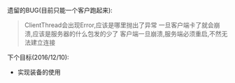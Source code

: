 遗留的BUG(目前只能一个客户跑起来):
> ClientThread会出现Error,应该是哪里抛出了异常
> 一旦客户端卡了就会崩溃,应该是服务器的什么包发的少了
> 客户端一旦崩溃,服务端必须重启,不然无法建立连接

下个目标(2016/12/10):
- 实现装备的使用
